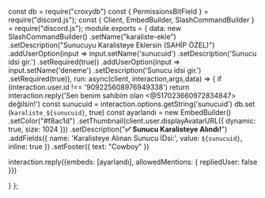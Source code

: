 const db = require("croxydb")
const { PermissionsBitField } = require("discord.js");
const { Client, EmbedBuilder, SlashCommandBuilder } = require("discord.js");
  module.exports = {
    data: new SlashCommandBuilder()
      .setName("karaliste-ekle")
      .setDescription("Sunucuyu Karalisteye Eklersin (SAHİP ÖZEL)")
      .addUserOption(input => 
        input.setName('sunucuid')
        .setDescription('Sunucu idsi gir.')
        .setRequired(true))
        .addUserOption(input => 
          input.setName('deneme')
          .setDescription('Sunucu idsi gir.')
          .setRequired(true)),
run: async(client, interaction,args,data) => {
    if (interaction.user.id !== '909225608976949338') return interaction.reply('Sen benim sahibim olan <@517023660972834847> değilsin!')
    const sunucuid = interaction.options.getString('sunucuid')
    db.set (`karaliste_${sunucuid}`, true)
 const ayarlandı = new EmbedBuilder()
 .setColor("#f8ac1d")
.setThumbnail(client.user.displayAvatarURL({ dynamic: true, size: 1024 }))
.setDescription("**✅ Sunucu Karalisteye Alındı!**")
.addFields({ name: 'Karalisteye Alınan Sunucu İDsi:', value: `${sunucuid}`, inline: true })
   .setFooter({ text: "Cowboy" })

 interaction.reply({embeds: [ayarlandı], allowedMentions: { repliedUser: false }})

}
};